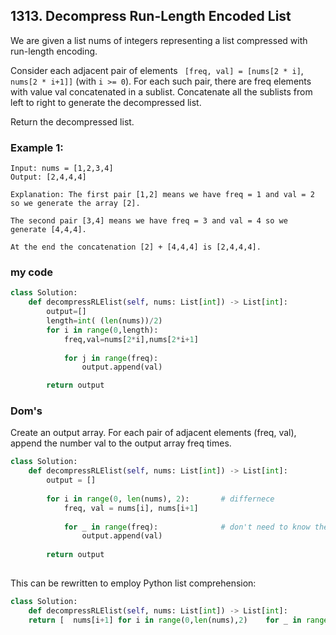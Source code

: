 ## 1313. Decompress Run-Length Encoded List

We are given a list nums of integers representing a list compressed with run-length encoding.

Consider each adjacent pair of elements ` [freq, val] = [nums[2 * i]`, `nums[2 * i+1]]` (with `i >= 0`).  For each such pair, there are freq elements with value val concatenated in a sublist. Concatenate all the sublists from left to right to generate the decompressed list.

Return the decompressed list.

### Example 1:
```
Input: nums = [1,2,3,4]
Output: [2,4,4,4]

Explanation: The first pair [1,2] means we have freq = 1 and val = 2 so we generate the array [2].

The second pair [3,4] means we have freq = 3 and val = 4 so we generate [4,4,4].

At the end the concatenation [2] + [4,4,4] is [2,4,4,4].
```


### my code
```python
class Solution:
    def decompressRLElist(self, nums: List[int]) -> List[int]:
        output=[]
        length=int( (len(nums))/2)
        for i in range(0,length):
            freq,val=nums[2*i],nums[2*i+1]
            
            for j in range(freq):
                output.append(val)

        return output
```        


### Dom's 

Create an output array. For each pair of adjacent elements (freq, val), append the number val to the output array freq times.

```python
class Solution:
    def decompressRLElist(self, nums: List[int]) -> List[int]:
        output = []
        
        for i in range(0, len(nums), 2):       # differnece
            freq, val = nums[i], nums[i+1]
            
            for _ in range(freq):              # don't need to know the value
                output.append(val)
                
        return output
        
 ```       
 
 This can be rewritten to employ Python list comprehension:
 
```python
class Solution:
    def decompressRLElist(self, nums: List[int]) -> List[int]:
    return [  nums[i+1] for i in range(0,len(nums),2)    for _ in range(nums[i])   ]
 
 
